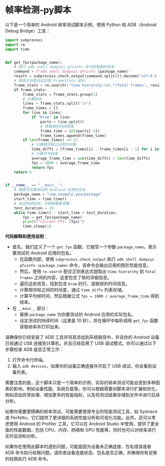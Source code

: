 # 帧率检测-py脚本

以下是一个简单的 Android 帧率测试脚本示例，使用 Python 和 ADB（Android Debug Bridge）工具：

```python
import subprocess
import re
import time


def get_fps(package_name):
    # 执行 adb shell dumpsys gfxinfo 命令获取图形信息
    command = f"adb shell dumpsys gfxinfo {package_name}"
    result = subprocess.check_output(command.split()).decode('utf-8')
    # 使用正则表达式匹配 FrameStats 部分
    frame_stats = re.search(r'View hierarchy:\n(.*)Total frames', result, re.DOTALL)
    if frame_stats:
        frame_stats = frame_stats.group(1)
        # 计算帧率
        lines = frame_stats.split('\n')
        frame_times = []
        for line in lines:
            if "Draw" in line:
                parts = line.split()
                # 获取帧的时间信息
                frame_time = int(parts[-1])
                frame_times.append(frame_time)
        if len(frame_times) >= 2:
            # 计算相邻帧之间的时间差
            time_diffs = [frame_times[i] - frame_times[i - 1] for i in range(1, len(frame_times))]
            # 计算平均帧率
            average_frame_time = sum(time_diffs) / len(time_diffs)
            fps = 1000 / average_frame_time
            return fps
    return 0


if __name__ == "__main__":
    # 替换为你要测试的 Android 应用的包名
    package_name = "com.example.yourpackage"
    start_time = time.time()
    # 测试持续时间，可根据需要调整
    test_duration = 10
    while time.time() - start_time < test_duration:
        fps = get_fps(package_name)
        print(f"Current FPS: {fps}")
        time.sleep(1)
```

**代码解释和使用说明**：

- 首先，我们定义了一个 `get_fps` 函数，它接受一个参数 `package_name`，表示要测试的 Android 应用的包名。
  - 在函数内部，使用 `subprocess.check_output` 执行 `adb shell dumpsys gfxinfo <package_name>` 命令，该命令会输出应用的图形性能信息。
  - 然后，使用 `re.search` 配合正则表达式提取出 `View hierarchy` 到 `Total frames` 之间的内容，这里包含了帧的详细信息。
  - 遍历这些信息，找到包含 `Draw` 的行，提取帧的时间信息。
  - 计算相邻帧之间的时间差，通过 `time_diffs` 列表存储。
  - 计算平均帧时间，然后根据公式 `fps = 1000 / average_frame_time` 得到帧率。
- 在 `__main__` 部分：
  - 替换 `package_name` 为你要测试的 Android 应用的实际包名。
  - 设定测试的持续时间（这里是 10 秒），并在循环中每秒调用 `get_fps` 函数获取帧率并打印出来。

请确保你已经安装了 ADB 工具并将其添加到系统路径中，并且你的 Android 设备已经通过 USB 连接到计算机，并且已经启用了 USB 调试模式。你可以通过以下步骤检查 ADB 是否正常工作：

1. 打开命令行终端。
2. 输入 `adb devices`，如果你的设备正确连接并开启了 USB 调试，你会看到设备列表。

需要注意的是，这个脚本只是一个简单的示例，实际的帧率测试可能会受到多种因素的影响，例如设备性能、系统负载等。你可以根据需要对脚本进行扩展和优化，例如添加异常处理、增加更多的性能指标，以及将测试结果存储到文件中进行后续分析。

如果你需要更精确的帧率测试，可能需要使用专业的性能测试工具，如 Systrace 或 Perfetto，它们提供了更详细的系统性能分析和可视化功能。此外，还可以考虑使用 Android 的 Profiler 工具，它可以在 Android Studio 中使用，提供了更全面的性能数据，包括 CPU、内存、网络和 GPU 性能等，同时也可以对帧率进行实时监测和分析。

如果你在使用此脚本时遇到问题，可能是因为设备未正确连接、包名错误或者 ADB 命令执行权限问题。请检查设备连接状态、包名是否正确，并确保你有足够的权限执行 ADB 命令。

